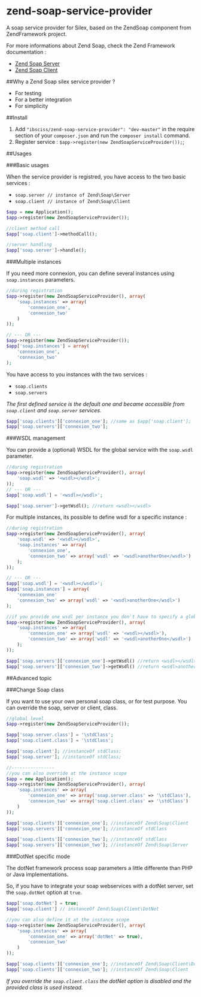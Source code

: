 zend-soap-service-provider
==========================

A soap service provider for Silex, based on the ZendSoap component from ZendFramework project.

For more informations about Zend Soap, check the Zend Framework documentation : 
* [Zend Soap Server](http://framework.zend.com/manual/2.2/en/modules/zend.soap.server.html)
* [Zend Soap Client](http://framework.zend.com/manual/2.2/en/modules/zend.soap.client.html)

##Why a Zend Soap silex service provider ?

* For testing
* For a better integration
* For simplicity

##Install

1. Add `"ibsciss/zend-soap-service-provider": "dev-master"` in the require section of your `composer.json` and run the `composer install` command.
2. Register service : `$app->register(new ZendSoapServiceProvider());`;

##Usages

###Basic usages

When the service provider is registred, you have access to the two basic services :
* `soap.server // instance of Zend\Soap\Server`
* `soap.client // instance of Zend\Soap\Client`

```php
$app = new Application();
$app->register(new ZendSoapServiceProvider());

//client method call
$app['soap.client']->methodCall();

//server handling
$app['soap.server']->handle();
```

###Multiple instances

If you need more connexion, you can define several instances using `soap.instances` parameters.

```php
//during registration
$app->register(new ZendSoapServiceProvider(), array(
    'soap.instances' => array(
        'connexion_one', 
        'connexion_two'
    )
));

// --- OR --- 
$app->register(new ZendSoapServiceProvider());
$app['soap.instances'] = array(
    'connexion_one', 
    'connexion_two'
);
```

You have access to you instances with the two services :
* `soap.clients` 
* `soap.servers`

*The first defined service is the default one and became accessible from `soap.client` and `soap.server` services.*

```php
$app['soap.clients']['connexion_one']; //same as $app['soap.client'];
$app['soap.servers']['connexion_two'];
```

###WSDL management

You can provide a (optional) WSDL for the global service with the `soap.wsdl` parameter.

```php
//during registration
$app->register(new ZendSoapServiceProvider(), array(
    'soap.wsdl' => '<wsdl></wsdl>';
));
// --- OR --- 
$app['soap.wsdl'] = '<wsdl></wsdl>';

$app['soap.server']->getWsdl(); //return <wsdl></wsdl>
```

For multiple instances, its possible to define wsdl for a specific instance :

```php
//during registration
$app->register(new ZendSoapServiceProvider(), array(
    'soap.wsdl' => '<wsdl></wsdl>',
    'soap.instances' => array(
        'connexion_one', 
        'connexion_two' => array('wsdl' => '<wsdl>anotherOne</wsdl>')
    );
));

// --- OR --- 
$app['soap.wsdl'] = '<wsdl></wsdl>';
$app['soap.instances'] = array(
    'connexion_one'
    'connexion_two' => array('wsdl' => '<wsdl>anotherOne</wsdl>')
);

//if you provide one wsdl per instance you don't have to specify a global one 
$app->register(new ZendSoapServiceProvider(), array(
    'soap.instances' => array(
        'connexion_one' => array('wsdl' => '<wsdl></wsdl>'), 
        'connexion_two' => array('wsdl' => '<wsdl>anotherOne</wsdl>')
    );
));

$app['soap.servers']['connexion_one']->getWsdl() //return <wsdl></wsdl>
$app['soap.servers']['connexion_two']->getWsdl() //return <wsdl>anotherOne</wsdl>
```

##Advanced topic 

###Change Soap class

If you want to use your own personal soap class, or for test purpose. You can override the soap, server or client, class.

```php
//global level
$app->register(new ZendSoapServiceProvider());

$app['soap.server.class'] = '\stdClass';
$app['soap.client.class'] = '\stdClass';

$app['soap.client']; //instanceOf stdClass;
$app['soap.server']; //instanceOf stdClass;

//----------------
//you can also override at the instance scope
$app = new Application();
$app->register(new ZendSoapServiceProvider(), array(
    'soap.instances' => array(
        'connexion_one' => array('soap.server.class' => '\stdClass'),
        'connexion_two' => array('soap.client.class' => '\stdClass')
    )
));

$app['soap.clients']['connexion_one']; //instanceOf Zend\Soap\Client
$app['soap.servers']['connexion_one']; //instanceOf stdClass

$app['soap.clients']['connexion_two']; //instanceOf stdClass
$app['soap.servers']['connexion_two']; //instanceOf Zend\Soap\Server
```

###DotNet specific mode

The dotNet framework process soap parameters a little differente than PHP or Java implementations. 

So, if you have to integrate your soap webservices with a dotNet server, set the `soap.dotNet` option at `true`.

```php
$app['soap.dotNet'] = true;
$app['soap.client'] // instanceOf Zend\Soap\Client\DotNet

//you can also define it at the instance scope
$app->register(new ZendSoapServiceProvider(), array(
    'soap.instances' => array(
        'connexion_one' => array('dotNet' => true),
        'connexion_two'
    )
));

$app['soap.clients']['connexion_one']; //instanceOf Zend\Soap\Client\DotNet
$app['soap.clients']['connexion_two']; //instanceOf Zend\Soap\Client
```

*If you override the `soap.client.class` the dotNet option is disabled and the provided class is used instead.*
